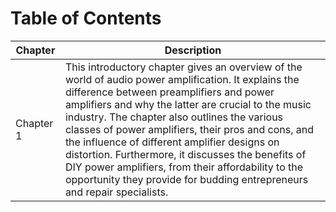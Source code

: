 # Table of Contents 

| Chapter | Description |
|---------|-------------|
| Chapter 1 | This introductory chapter gives an overview of the world of audio power amplification. It explains the difference between preamplifiers and power amplifiers and why the latter are crucial to the music industry. The chapter also outlines the various classes of power amplifiers, their pros and cons, and the influence of different amplifier designs on distortion. Furthermore, it discusses the benefits of DIY power amplifiers, from their affordability to the opportunity they provide for budding entrepreneurs and repair specialists. |
